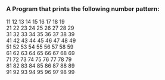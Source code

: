 ### A Program that prints the following number pattern:  
11  12  13  14  15  16  17  18  19  
21  22  23  24  25  26  27  28  29    
31  32  33  34  35  36  37  38  39    
41  42  43  44  45  46  47  48  49    
51  52  53  54  55  56  57  58  59    
61  62  63  64  65  66  67  68  69    
71  72  73  74  75  76  77  78  79    
81  82  83  84  85  86  87  88  89    
91  92  93  94  95  96  97  98  99  
